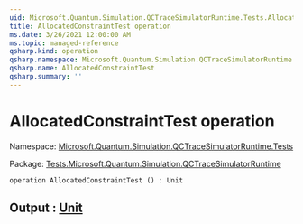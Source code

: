 ```yaml
---
uid: Microsoft.Quantum.Simulation.QCTraceSimulatorRuntime.Tests.AllocatedConstraintTest
title: AllocatedConstraintTest operation
ms.date: 3/26/2021 12:00:00 AM
ms.topic: managed-reference
qsharp.kind: operation
qsharp.namespace: Microsoft.Quantum.Simulation.QCTraceSimulatorRuntime.Tests
qsharp.name: AllocatedConstraintTest
qsharp.summary: ''
---
```


# AllocatedConstraintTest operation

Namespace: [Microsoft.Quantum.Simulation.QCTraceSimulatorRuntime.Tests](xref:Microsoft.Quantum.Simulation.QCTraceSimulatorRuntime.Tests)

Package: [Tests.Microsoft.Quantum.Simulation.QCTraceSimulatorRuntime](https://nuget.org/packages/Tests.Microsoft.Quantum.Simulation.QCTraceSimulatorRuntime)




```qsharp
operation AllocatedConstraintTest () : Unit
```


## Output : [Unit](xref:microsoft.quantum.lang-ref.unit)

